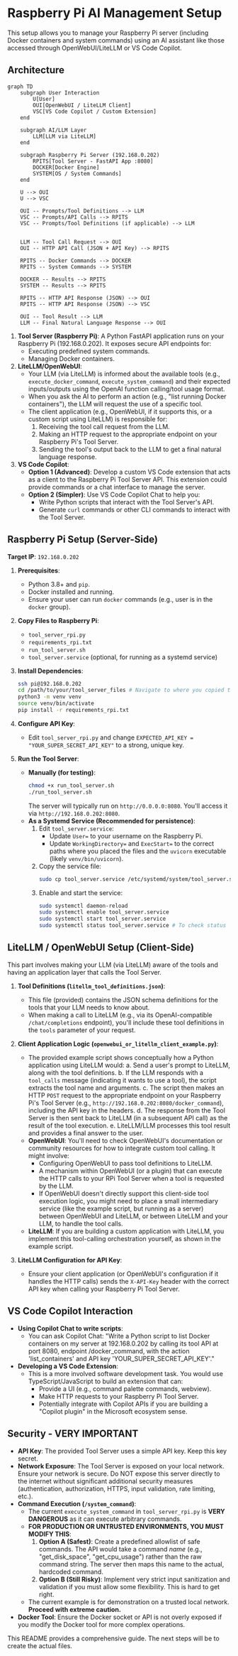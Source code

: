 # Raspberry Pi AI Management Setup

This setup allows you to manage your Raspberry Pi server (including Docker containers and system commands) using an AI assistant like those accessed through OpenWebUI/LiteLLM or VS Code Copilot.

## Architecture

```mermaid
graph TD
    subgraph User Interaction
        U[User]
        OUI[OpenWebUI / LiteLLM Client]
        VSC[VS Code Copilot / Custom Extension]
    end

    subgraph AI/LLM Layer
        LLM[LLM via LiteLLM]
    end

    subgraph Raspberry Pi Server (192.168.0.202)
        RPITS[Tool Server - FastAPI App :8080]
        DOCKER[Docker Engine]
        SYSTEM[OS / System Commands]
    end

    U --> OUI
    U --> VSC

    OUI -- Prompts/Tool Definitions --> LLM
    VSC -- Prompts/API Calls --> RPITS
    VSC -- Prompts/Tool Definitions (if applicable) --> LLM


    LLM -- Tool Call Request --> OUI
    OUI -- HTTP API Call (JSON + API Key) --> RPITS

    RPITS -- Docker Commands --> DOCKER
    RPITS -- System Commands --> SYSTEM

    DOCKER -- Results --> RPITS
    SYSTEM -- Results --> RPITS

    RPITS -- HTTP API Response (JSON) --> OUI
    RPITS -- HTTP API Response (JSON) --> VSC

    OUI -- Tool Result --> LLM
    LLM -- Final Natural Language Response --> OUI
```

1.  **Tool Server (Raspberry Pi)**: A Python FastAPI application runs on your Raspberry Pi (192.168.0.202). It exposes secure API endpoints for:
    *   Executing predefined system commands.
    *   Managing Docker containers.
2.  **LiteLLM/OpenWebUI**:
    *   Your LLM (via LiteLLM) is informed about the available tools (e.g., `execute_docker_command`, `execute_system_command`) and their expected inputs/outputs using the OpenAI function calling/tool usage format.
    *   When you ask the AI to perform an action (e.g., "list running Docker containers"), the LLM will request the use of a specific tool.
    *   The client application (e.g., OpenWebUI, if it supports this, or a custom script using LiteLLM) is responsible for:
        1.  Receiving the tool call request from the LLM.
        2.  Making an HTTP request to the appropriate endpoint on your Raspberry Pi's Tool Server.
        3.  Sending the tool's output back to the LLM to get a final natural language response.
3.  **VS Code Copilot**:
    *   **Option 1 (Advanced)**: Develop a custom VS Code extension that acts as a client to the Raspberry Pi Tool Server API. This extension could provide commands or a chat interface to manage the server.
    *   **Option 2 (Simpler)**: Use VS Code Copilot Chat to help you:
        *   Write Python scripts that interact with the Tool Server's API.
        *   Generate `curl` commands or other CLI commands to interact with the Tool Server.

## Raspberry Pi Setup (Server-Side)

**Target IP**: `192.168.0.202`

1.  **Prerequisites**:
    *   Python 3.8+ and `pip`.
    *   Docker installed and running.
    *   Ensure your user can run `docker` commands (e.g., user is in the `docker` group).

2.  **Copy Files to Raspberry Pi**:
    *   `tool_server_rpi.py`
    *   `requirements_rpi.txt`
    *   `run_tool_server.sh`
    *   `tool_server.service` (optional, for running as a systemd service)

3.  **Install Dependencies**:
    ```bash
    ssh pi@192.168.0.202
    cd /path/to/your/tool_server_files # Navigate to where you copied the files
    python3 -m venv venv
    source venv/bin/activate
    pip install -r requirements_rpi.txt
    ```

4.  **Configure API Key**:
    *   Edit `tool_server_rpi.py` and change `EXPECTED_API_KEY = "YOUR_SUPER_SECRET_API_KEY"` to a strong, unique key.

5.  **Run the Tool Server**:
    *   **Manually (for testing)**:
        ```bash
        chmod +x run_tool_server.sh
        ./run_tool_server.sh
        ```
        The server will typically run on `http://0.0.0.0:8080`. You'll access it via `http://192.168.0.202:8080`.
    *   **As a Systemd Service (Recommended for persistence)**:
        1.  Edit `tool_server.service`:
            *   Update `User=` to your username on the Raspberry Pi.
            *   Update `WorkingDirectory=` and `ExecStart=` to the correct paths where you placed the files and the `uvicorn` executable (likely `venv/bin/uvicorn`).
        2.  Copy the service file:
            ```bash
            sudo cp tool_server.service /etc/systemd/system/tool_server.service
            ```
        3.  Enable and start the service:
            ```bash
            sudo systemctl daemon-reload
            sudo systemctl enable tool_server.service
            sudo systemctl start tool_server.service
            sudo systemctl status tool_server.service # To check status
            ```

## LiteLLM / OpenWebUI Setup (Client-Side)

This part involves making your LLM (via LiteLLM) aware of the tools and having an application layer that calls the Tool Server.

1.  **Tool Definitions (`litellm_tool_definitions.json`)**:
    *   This file (provided) contains the JSON schema definitions for the tools that your LLM needs to know about.
    *   When making a call to LiteLLM (e.g., via its OpenAI-compatible `/chat/completions` endpoint), you'll include these tool definitions in the `tools` parameter of your request.

2.  **Client Application Logic (`openwebui_or_litellm_client_example.py`)**:
    *   The provided example script shows conceptually how a Python application using LiteLLM would:
        a.  Send a user's prompt to LiteLLM, along with the tool definitions.
        b.  If the LLM responds with a `tool_calls` message (indicating it wants to use a tool), the script extracts the tool name and arguments.
        c.  The script then makes an HTTP `POST` request to the appropriate endpoint on your Raspberry Pi's Tool Server (e.g., `http://192.168.0.202:8080/docker_command`), including the API key in the headers.
        d.  The response from the Tool Server is then sent back to LiteLLM (in a subsequent API call) as the result of the tool execution.
        e.  LiteLLM/LLM processes this tool result and provides a final answer to the user.
    *   **OpenWebUI**: You'll need to check OpenWebUI's documentation or community resources for how to integrate custom tool calling. It might involve:
        *   Configuring OpenWebUI to pass tool definitions to LiteLLM.
        *   A mechanism within OpenWebUI (or a plugin) that can execute the HTTP calls to your RPi Tool Server when a tool is requested by the LLM.
        *   If OpenWebUI doesn't directly support this client-side tool execution logic, you might need to place a small intermediary service (like the example script, but running as a server) between OpenWebUI and LiteLLM, or between LiteLLM and your LLM, to handle the tool calls.
    *   **LiteLLM**: If you are building a custom application with LiteLLM, you implement this tool-calling orchestration yourself, as shown in the example script.

3.  **LiteLLM Configuration for API Key**:
    *   Ensure your client application (or OpenWebUI's configuration if it handles the HTTP calls) sends the `X-API-Key` header with the correct API key when calling your Raspberry Pi Tool Server.

## VS Code Copilot Interaction

*   **Using Copilot Chat to write scripts**:
    *   You can ask Copilot Chat: "Write a Python script to list Docker containers on my server at 192.168.0.202 by calling its tool API at port 8080, endpoint /docker_command, with the action 'list_containers' and API key 'YOUR_SUPER_SECRET_API_KEY'."
*   **Developing a VS Code Extension**:
    *   This is a more involved software development task. You would use TypeScript/JavaScript to build an extension that can:
        *   Provide a UI (e.g., command palette commands, webview).
        *   Make HTTP requests to your Raspberry Pi Tool Server.
        *   Potentially integrate with Copilot APIs if you are building a "Copilot plugin" in the Microsoft ecosystem sense.

## Security - VERY IMPORTANT

*   **API Key**: The provided Tool Server uses a simple API key. Keep this key secret.
*   **Network Exposure**: The Tool Server is exposed on your local network. Ensure your network is secure. Do NOT expose this server directly to the internet without significant additional security measures (authentication, authorization, HTTPS, input validation, rate limiting, etc.).
*   **Command Execution (`/system_command`)**:
    *   The current `execute_system_command` in `tool_server_rpi.py` is **VERY DANGEROUS** as it can execute arbitrary commands.
    *   **FOR PRODUCTION OR UNTRUSTED ENVIRONMENTS, YOU MUST MODIFY THIS**:
        1.  **Option A (Safest)**: Create a predefined allowlist of safe commands. The API would take a command *name* (e.g., "get_disk_space", "get_cpu_usage") rather than the raw command string. The server then maps this name to the actual, hardcoded command.
        2.  **Option B (Still Risky)**: Implement very strict input sanitization and validation if you must allow some flexibility. This is hard to get right.
    *   The current example is for demonstration on a trusted local network. **Proceed with extreme caution.**
*   **Docker Tool**: Ensure the Docker socket or API is not overly exposed if you modify the Docker tool for more complex operations.

This README provides a comprehensive guide. The next steps will be to create the actual files.
